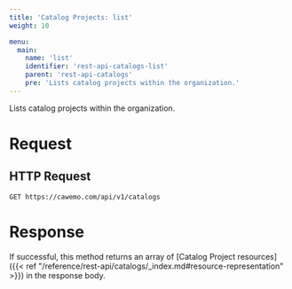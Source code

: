 ```yaml
---
title: 'Catalog Projects: list'
weight: 10

menu:
  main:
    name: 'list'
    identifier: 'rest-api-catalogs-list'
    parent: 'rest-api-catalogs'
    pre: 'Lists catalog projects within the organization.'
---
```


Lists catalog projects within the organization.

# Request

## HTTP Request

```
GET https://cawemo.com/api/v1/catalogs
```

# Response

If successful, this method returns an array of [Catalog Project resources]({{< ref "/reference/rest-api/catalogs/_index.md#resource-representation" >}}) in the response body.
